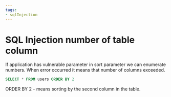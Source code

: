 ```yaml
---
tags:
- sqlInjection
---
```


# SQL Injection number of table column

If application has vulnerable parameter in sort parameter we can enumerate numbers. When error occurred it means that number of columns exceeded. 

```sql
SELECT * FROM users ORDER BY 2
```
ORDER BY 2 - means sorting by the second column in the table.
